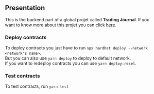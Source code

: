 ## Presentation
This is the backend part of a global projet called **Trading Journal**.
If you want to know more about this projet you can click [here](https://github.com/BowgartField/trading-journal-ui).

### Deploy contracts
To deploy contracts you just have to run `npx hardhat deploy --network <network's name>`. <br/>
But you can also use `yarn deploy` to deploy to default network. <br/>
If you want to redeploy contracts you can use `yarn deploy:reset`. <br/>

### Test contracts
To test contracts, run `yarn test`
